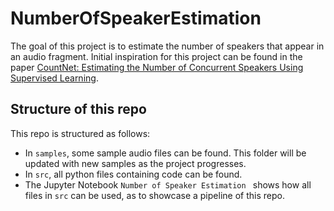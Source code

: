 # NumberOfSpeakerEstimation

The goal of this project is to estimate the number of speakers that appear in an audio fragment.
Initial inspiration for this project can be found in the paper [CountNet: Estimating the Number of Concurrent Speakers Using Supervised Learning](https://ieeexplore.ieee.org/document/8506601).

## Structure of this repo

This repo is structured as follows:
 - In `samples`, some sample audio files can be found. This folder will be updated with new samples as the project progresses.
  - In `src`, all python files containing code can be found.
  - The Jupyter Notebook `Number of Speaker Estimation ` shows how all files in `src` can be used, as to showcase a pipeline of this repo.